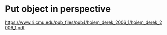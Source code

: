 # Put object in perspective

https://www.ri.cmu.edu/pub_files/pub4/hoiem_derek_2006_1/hoiem_derek_2006_1.pdf
